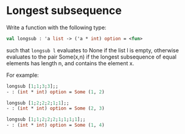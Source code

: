 # Longest subsequence

Write a function with the following type:
```ocaml
val longsub : 'a list -> ('a * int) option = <fun>
```
such that ``longsub l`` evaluates to None if the list l is empty,
otherwise evaluates to the pair Some(x,n) if the longest subsequence
of equal elements has length n, and contains the element x.

For example:
```ocaml
longsub [1;1;3;3];;
- : (int * int) option = Some (1, 2)

longsub [1;2;2;2;1;1];;
- : (int * int) option = Some (2, 3)

longsub [1;1;2;2;2;1;1;1;1];;
- : (int * int) option = Some (1, 4)
```